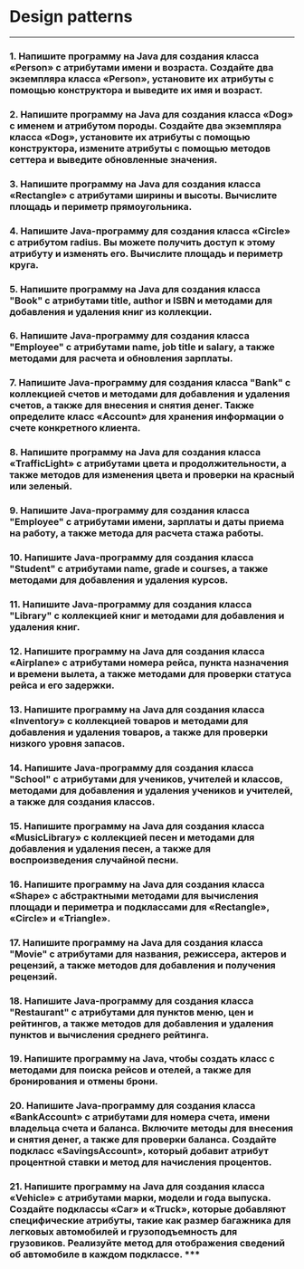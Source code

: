 # Design patterns

***


### 1. Напишите программу на Java для создания класса «Person» с атрибутами имени и возраста. Создайте два экземпляра класса «Person», установите их атрибуты с помощью конструктора и выведите их имя и возраст.
### 2. Напишите программу на Java для создания класса «Dog» с именем и атрибутом породы. Создайте два экземпляра класса «Dog», установите их атрибуты с помощью конструктора, измените атрибуты с помощью методов сеттера и выведите обновленные значения.
### 3. Напишите программу на Java для создания класса «Rectangle» с атрибутами ширины и высоты. Вычислите площадь и периметр прямоугольника.
### 4. Напишите Java-программу для создания класса «Circle» с атрибутом radius. Вы можете получить доступ к этому атрибуту и изменять его. Вычислите площадь и периметр круга.
### 5. Напишите программу на Java для создания класса "Book" с атрибутами title, author и ISBN и методами для добавления и удаления книг из коллекции.
### 6. Напишите Java-программу для создания класса "Employee" с атрибутами name, job title и salary, а также методами для расчета и обновления зарплаты.
### 7. Напишите Java-программу для создания класса "Bank" с коллекцией счетов и методами для добавления и удаления счетов, а также для внесения и снятия денег. Также определите класс «Account» для хранения информации о счете конкретного клиента.
### 8. Напишите программу на Java для создания класса «TrafficLight» с атрибутами цвета и продолжительности, а также методов для изменения цвета и проверки на красный или зеленый.
### 9. Напишите Java-программу для создания класса "Employee" с атрибутами имени, зарплаты и даты приема на работу, а также метода для расчета стажа работы.
### 10. Напишите Java-программу для создания класса "Student" с атрибутами name, grade и courses, а также методами для добавления и удаления курсов.
### 11. Напишите Java-программу для создания класса "Library" с коллекцией книг и методами для добавления и удаления книг.
### 12. Напишите программу на Java для создания класса «Airplane» с атрибутами номера рейса, пункта назначения и времени вылета, а также методами для проверки статуса рейса и его задержки.
### 13. Напишите программу на Java для создания класса «Inventory» с коллекцией товаров и методами для добавления и удаления товаров, а также для проверки низкого уровня запасов.
### 14. Напишите Java-программу для создания класса "School" с атрибутами для учеников, учителей и классов, методами для добавления и удаления учеников и учителей, а также для создания классов.
### 15. Напишите программу на Java для создания класса «MusicLibrary» с коллекцией песен и методами для добавления и удаления песен, а также для воспроизведения случайной песни.
### 16. Напишите программу на Java для создания класса «Shape» с абстрактными методами для вычисления площади и периметра и подклассами для «Rectangle», «Circle» и «Triangle».
### 17. Напишите программу на Java для создания класса "Movie" с атрибутами для названия, режиссера, актеров и рецензий, а также методов для добавления и получения рецензий.
### 18. Напишите Java-программу для создания класса "Restaurant" с атрибутами для пунктов меню, цен и рейтингов, а также методов для добавления и удаления пунктов и вычисления среднего рейтинга.
### 19. Напишите программу на Java, чтобы создать класс с методами для поиска рейсов и отелей, а также для бронирования и отмены брони.
### 20. Напишите Java-программу для создания класса «BankAccount» с атрибутами для номера счета, имени владельца счета и баланса. Включите методы для внесения и снятия денег, а также для проверки баланса. Создайте подкласс «SavingsAccount», который добавит атрибут процентной ставки и метод для начисления процентов.
### 21. Напишите программу на Java для создания класса «Vehicle» с атрибутами марки, модели и года выпуска. Создайте подклассы «Car» и «Truck», которые добавляют специфические атрибуты, такие как размер багажника для легковых автомобилей и грузоподъемность для грузовиков. Реализуйте метод для отображения сведений об автомобиле в каждом подклассе. ***